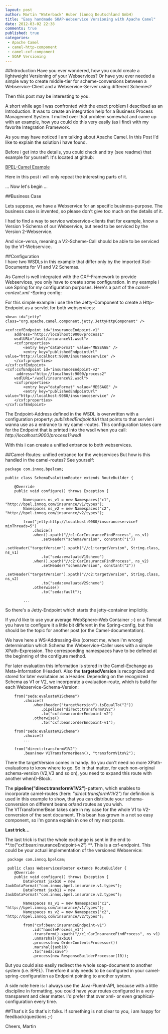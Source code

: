 ```yaml
---
layout: post    
author: Martin "Waterback" Huber (innoq Deutschland GmbH) 
title: "Easy handmade SOAP-Webservice Versioning with Apache Camel"
date: 2012-03-02 22:38
comments: true  
published: true
categories:
 - Apache Camel
 - camel-http-component
 - camel-cxf-component
 - SOAP Versioning
---               
```

##Introduction
Have you ever wondered, how you could create a lightweight Versioning of your Webservices?
Or have you ever needed a simple way to create middle-tier for scheme-conversions
between a Webservice-Client and a Webservice-Server using different Schemes?

Then this post may be interesting to you.

A short while ago I was confronted with the exact problem I described as an Introduction. It was to create an integration help for a Business Process Management System. 
I mulled over that problem somewhat and came up with an example, how you could do this very easily (as i find) with my favorite Integration Framework. 

As you may have noticed I am talking about Apache Camel. In this Post I'd like to explain the solution i have found.

Before i get into the details, you could check and try (see readme) 
that example for yourself: It's located at github:           

[BPEL-Camel Example](https://github.com/Waterback/BPELCam)

Here in this post i will only repeat the interesting parts of it.

... Now let's begin ...

##Business Case

Lets suppose, we have a Webservice for an specific business-purpose. 
The business case is invented, so please don't give too much on the details of it.

I had to find a way to service webservice-clients that for example, know a Version 1-Schema of our Webservice, but need to be 
serviced by the Version 2-Webservice. 

And vice-versa, meaning a V2-Scheme-Call should be able to be serviced by the V1-Webservice.
 
##Configuration                                                          
I have two WSDLs in this example that differ only by the imported Xsd-Documents for V1 and V2 Schemas.

As Camel is well integrated with the CXF-Framework to provide Webservices, you only have to create some configuration. In my example
i use Spring for my configuration purposes.
Here's a part of the *camel-context.xml* -Spring config:

For this simple example i use the the Jetty-Component to create a Http-Endpoint as a servlet for both webservices: 
             
    <bean id="jetty" class="org.apache.camel.component.jetty.JettyHttpComponent" /> 

	<cxf:cxfEndpoint id="insuranceEndpoint-v1"
		address="http://localhost:9000/process1"
		wsdlURL="/wsdl/insuranceV1.wsdl">
		<cxf:properties>
			<entry key="dataFormat" value="MESSAGE" />
			<entry key="publishedEndpointUrl" value="http://localhost:9080/insuranceservice" />
		</cxf:properties>
	</cxf:cxfEndpoint>
	<cxf:cxfEndpoint id="insuranceEndpoint-v2"
		 address="http://localhost:9000/process2"
		wsdlURL="/wsdl/insuranceV2.wsdl">
		<cxf:properties>
			<entry key="dataFormat" value="MESSAGE" />
			<entry key="publishedEndpointUrl" value="http://localhost:9080/insuranceservice" />
		</cxf:properties>
	</cxf:cxfEndpoint>

The Endpoint-Address defined in the WSDL is overwritten with a configuration property: *publishedEndpointUrl* that points to that servlet i wanna use as a entrance to my camel-routes. 
This configuration takes care
for the Endpoint that is printed into the wsdl when you call: *http://localhost:9000/process1?wsdl*       

With this i can create a unified entrance to both webservices.

                                                              
##Camel-Routes: unified entrance for the webservices
But how is this handled in the camel-routes? See yourself:
    
	package com.innoq.bpelcam;

    public class SchemaEvalutionRouter extends RouteBuilder {

	    @Override
	    public void configure() throws Exception {

			Namespaces ns_v1 = new Namespaces("c1", "http://bpel.innoq.com/insurance/v1/types");
			Namespaces ns_v2 = new Namespaces("c2", "http://bpel.innoq.com/insurance/v2/types");

			from("jetty:http://localhost:9080/insuranceservice?minThreads=5")
				.choice()
				.when().xpath("//c1:CarInsuranceFindProcess", ns_v1)
					.setHeader("schemaVersion", constant("1"))
					.setHeader("targetVersion").xpath("//c1:targetVersion", String.class, ns_v1)	
					.to("seda:evaluateV1Scheme")
				.when().xpath("//c2:CarInsuranceFindProcess", ns_v2)
					.setHeader("schemaVersion", constant("2"))
					.setHeader("targetVersion").xpath("//c2:targetVersion", String.class, ns_v2)
					.to("seda:evaluateV2Scheme")
				.otherwise()
					.to("seda:fault");
                    
			...

So there's a Jetty-Endpoint which starts the jetty-container implicitly.        

If you'd like to use your average WebSphere-Web Container ;-) or a Tomcat you have to configure 
it a little bit different in the Spring-config, but this should be the topic for another post (or the Camel-documentation).

We have here a WS-Addressing-like (correct me, when i'm wrong) determination which Schema the Webservice-Caller uses with
a simple XPath-Expression. The corresponding namespaces have to be defined at the beginning of the configure method. 

For later evaluation this information is stored in the Camel-Exchange as Meta-Information (Header).
Also the **targetedVersion** is recognized and stored for later evalutaion as a Header.
Depending on the recognized Schema as V1 or V2, we incorporate a evaluation-route, which is build for each Webservice-Schema-Version:

		from("seda:evaluateV1Scheme")
			.choice()
				.when(header("targetVersion").isEqualTo("2"))
					.pipeline("direct:transformV1V2")
					.to("cxf:bean:orderEndpoint-v2")
				.otherwise()
					.to("cxf:bean:orderEndpoint-v1");           
					
		from("seda:evaluateV2Scheme")
			.choice()
			...
					
		from("direct:transformV1V2")
			.bean(new V1TransformerBean(), "transformV1toV2");  

There the targetVersion comes in handy. So you don't need no more XPath-evaluations to know where to go.
So in that matter, for each non-original schema-version (V2,V3 and so on), you need to expand this route 
with another when()-Block. 

The **pipeline("direct:transformV1V2")**-pattern, which enables to incorporate camel-routes (here: *"direct:transformV1V2"*) 
for definition is used in this example to show, 
that you can distribute your schema-conversion on different beans or/and routes as you wish.     
The V1TransformerBean takes care in my case for the whole V1 to V2-conversion of the sent document. 
This bean has grown in a not so easy component, so i'm gonna explain in one of my next posts.  

**Last trick...**     

The last trick is that the whole exchange is sent in the end to **.to("cxf:bean:insuranceEndpoint-v2") **. 
This is a cxf-endpoint.
This could be your actual implementation of the versioned Webservice:
     
	 package com.innoq.bpelcam;

     public class WebservicesRouter extends RouteBuilder { 
		@Override
		public void configure() throws Exception {
			DataFormat jaxb10 = new JaxbDataFormat("com.innoq.bpel.insurance.v1.types");
			DataFormat jaxb11 = new JaxbDataFormat("com.innoq.bpel.insurance.v2.types");

			Namespaces ns_v1 = new Namespaces("c1", "http://bpel.innoq.com/insurance/v1/types");
			Namespaces ns_v2 = new Namespaces("c2", "http://bpel.innoq.com/insurance/v2/types");

			from("cxf:bean:insuranceEndpoint-v1")
				.id("handleProcess_v1")
				.transform().xpath("//c1:CarInsuranceFindProcess", ns_v1)
				.unmarshal(jaxb10)
				.process(new OrderContentsProcessor())
				.marshal(jaxb10)
				.to("seda:save")
				.process(new ResponseBuilderProcessor(10));


But you could also easily redirect the whole soap-document to another system (i.e. BPEL).
Therefore it only needs to be configured in your camel-spring-configuration as Endpoint pointing to another system.
        
A side note here is: I always use the Java-Fluent-API, because with a little discipline in formatting, you could have your routes
configured in a very transparent and clear matter. I'd prefer that over xml- or even graphical-configuration every time.

##That's it
So that's it folks.
If something is not clear to you, i am happy for feedback/questions ;-)

Cheers,
Martin  


	







  


 
